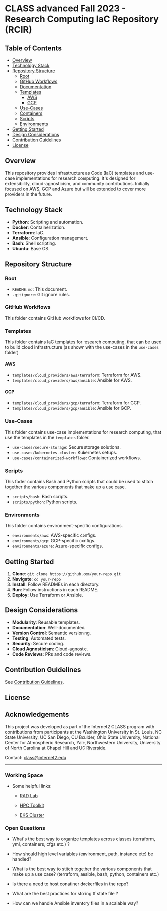# CLASS advanced Fall 2023 - Research Computing IaC Repository (RCIR)


## Table of Contents

- [Overview](#overview)
- [Technology Stack](#technology-stack)
- [Repository Structure](#repository-structure)
  - [Root](#root)
  - [GitHub Workflows](#github-workflows)
  - [Documentation](#documentation)
  - [Templates](#templates)
    - [AWS](#aws)
    - [GCP](#gcp)
  - [Use-Cases](#use-cases)
  - [Containers](#containers)
  - [Scripts](#scripts)
  - [Environments](#environments)
- [Getting Started](#getting-started)
- [Design Considerations](#design-considerations)
- [Contribution Guidelines](#contribution-guidelines)
- [License](#license)

## Overview

This repository provides Infrastructure as Code (IaC) templates and use-case implementations for research computing. It's designed for extensibility, cloud-agnosticism, and community contributions. Initially focused on AWS, GCP and Azure but will be extended to cover more providers in the future.

## Technology Stack

- **Python**: Scripting and automation.
- **Docker**: Containerization.
- **Terraform**: IaC.
- **Ansible**: Configuration management.
- **Bash**: Shell scripting.
- **Ubuntu**: Base OS.

## Repository Structure

### Root

- `README.md`: This document.
- `.gitignore`: Git ignore rules.

### GitHub Workflows

This folder contains GitHub workflows for CI/CD.

### Templates

This folder contains IaC templates for research computing, that can be used to build cloud infrastructure (as shown with the use-cases in the `use-cases` folder)

#### AWS

- `templates/cloud_providers/aws/terraform`: Terraform for AWS.
- `templates/cloud_providers/aws/ansible`: Ansible for AWS.

#### GCP

- `templates/cloud_providers/gcp/terraform`: Terraform for GCP.
- `templates/cloud_providers/gcp/ansible`: Ansible for GCP.

### Use-Cases

This folder contains use-case implementations for research computing, that use the templates in the `templates` folder.

- `use-cases/secure-storage`: Secure storage solutions.
- `use-cases/kubernetes-cluster`: Kubernetes setups.
- `use-cases/containerized-workflows`: Containerized workflows.

### Scripts

This foder contains Bash and Python scripts that could be used to stitch together the various components that make up a use case.

- `scripts/bash`: Bash scripts.
- `scripts/python`: Python scripts.

### Environments

This folder contains environment-specific configurations.

- `environments/aws`: AWS-specific configs.
- `environments/gcp`: GCP-specific configs.
- `environments/azure`: Azure-specific configs.

## Getting Started

1. **Clone**: `git clone https://github.com/your-repo.git`
2. **Navigate**: `cd your-repo`
3. **Install**: Follow READMEs in each directory.
4. **Run**: Follow instructions in each README.
5. **Deploy**: Use Terraform or Ansible.

## Design Considerations

- **Modularity**: Reusable templates.
- **Documentation**: Well-documented.
- **Version Control**: Semantic versioning.
- **Testing**: Automated tests.
- **Security**: Secure coding.
- **Cloud Agnosticism**: Cloud-agnostic.
- **Code Reviews**: PRs and code reviews.

## Contribution Guidelines

See [Contribution Guidelines](CONTRIBUTING.md).

## License

## Acknowledgements
This project was developed as part of the Internet2 CLASS program with contributions from participants at the Washington University in St. Louis, NC State University, UC San Diego, CU Boulder, Ohio State University, National Center for Atmospheric Research, Yale, Northwestern University, University of North Carolina at Chapel Hill and UC Riverside. 

Contact: class@internet2.edu


---

### Working Space

- Some helpful links:
  - [RAD Lab](<https://github.com/GoogleCloudPlatform/rad-lab>)

  - [HPC Toolkit](<https://github.com/GoogleCloudPlatform/hpc-toolkit>)

  - [EKS Cluster](<https://developer.hashicorp.com/terraform/tutorials/kubernetes/eks>)

### Open Questions

* What's the best way to organize templates across classes (terraform, yml, containers, cfgs etc.) ?

* How should high level variables (environment, path, instance etc) be handled?

* What is the best way to stitch together the various components that make up a use case? (terraform, ansible, bash, python, containers etc.)

* Is there a need to host conatiner dockerfiles in the repo? 

* What are the best practices for storing tf state file ?

* How can we handle Ansible inventory files in a scalable way?


